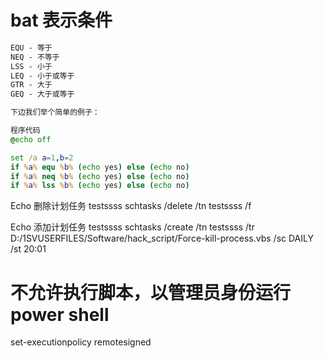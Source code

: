 # bat 表示条件

```bat
EQU - 等于
NEQ - 不等于
LSS - 小于
LEQ - 小于或等于
GTR - 大于
GEQ - 大于或等于

下边我们举个简单的例子：

程序代码
@echo off

set /a a=1,b=2
if %a% equ %b% (echo yes) else (echo no)
if %a% neq %b% (echo yes) else (echo no)
if %a% lss %b% (echo yes) else (echo no)
```

Echo 删除计划任务 testssss
schtasks /delete /tn testssss /f

Echo 添加计划任务 testssss
schtasks /create /tn testssss /tr D:/1SVUSERFILES/Software/hack_script/Force-kill-process.vbs /sc DAILY /st 20:01

# 不允许执行脚本，以管理员身份运行power shell
set-executionpolicy remotesigned